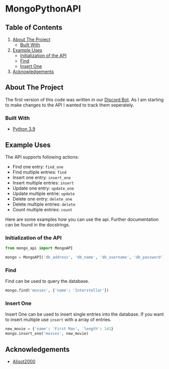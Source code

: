 # MongoPythonAPI
## Table of Contents

1. [About The Project](#about-the-project)
   - [Built With](#built-with)
2. [Example Uses](#example-uses)
   - [Initialization of the API](#initialization-of-the-api)
   - [Find](#find)
   - [Insert One](#insert-one)
4. [Acknowledgements](#acknowledgements)

## About The Project

The first version of this code was written in our [Discord Bot](https://github.com/IQisMySenpai/RedditTopOfBot). As I am starting to make changes to the API I wanted to track them seperately.

### Built With

* [Python 3.9](www.python.org)

## Example Uses

The API supports following actions:
- Find one entry: `find_one`
- Find multiple entries: `find`
- Insert one entry: `insert_one`
- Insert multiple entries: `insert`
- Update one entry: `update_one`
- Update multiple entrie: `update`
- Delete one entry: `delete_one`
- Delete multiple entries: `delete`
- Count multiple entries: `count`

Here are some examples how you can use the api. Further documentation can be found in the docstrings.

### Initialization of the API
```python
from mongo_api import MongoAPI

mongo = MongoAPI('db_address', 'db_name', 'db_username', 'db_password')
```

### Find
Find can be used to query the database.
```python
mongo.find('movies', {'name': 'Interstellar'})
```

### Insert One
Insert One can be used to insert single entries into the database. If you want to insert multiple use `insert` with a array of entries.
```python
new_movie = {'name': 'First Man', 'length': 141}
mongo.insert_one('movies', new_movie)
```

## Acknowledgements
* [Alisot2000](https://github.com/AliSot2000)
